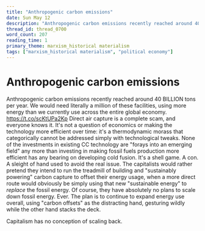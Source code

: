 ```yaml
---
title: "Anthropogenic carbon emissions"
date: Sun May 12
description: "Anthropogenic carbon emissions recently reached around 40 BILLION tons per year."
thread_id: thread_0700
word_count: 207
reading_time: 1
primary_theme: marxism_historical materialism
tags: ["marxism_historical materialism", "political economy"]
---
```


# Anthropogenic carbon emissions

Anthropogenic carbon emissions recently reached around 40 BILLION tons per year. We would need literally a million of these facilities, using more energy than we currently use across the entire global economy. https://t.co/scKtUPa2Kp Direct air capture is a complete scam, and everyone knows it. It's not a question of economics or making the technology more efficient over time: it's a thermodynamic morass that categorically cannot be addressed simply with technological tweaks. None of the investments in existing CC technology are "forays into an emerging field" any more than investing in making fossil fuels production more efficient has any bearing on developing cold fusion. It's a shell game. A con. A sleight of hand used to avoid the real issue. The capitalists would rather pretend they intend to run the treadmill of building and "sustainably powering" carbon capture to offset their energy usage, when a more direct route would obviously be simply using that new "sustainable energy" to *replace* the fossil energy. Of course, they have absolutely no plans to scale down fossil energy. Ever. The plan is to continue to expand energy use overall, using "carbon offsets" as the distracting hand, gesturing wildly while the other hand stacks the deck.

Capitalism has no conception of scaling back.